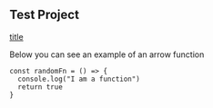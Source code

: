## Test Project

[title](https://www.example.com)

Below you can see an example of an arrow function

```
const randomFn = () => {
  console.log("I am a function")
  return true
}

```